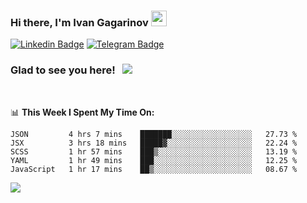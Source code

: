 ### Hi there, I'm Ivan Gagarinov <img src="https://media.giphy.com/media/hvRJCLFzcasrR4ia7z/giphy.gif" width="25px">

[![Linkedin Badge](https://img.shields.io/badge/-LinkedIn-0e76a8?style=flat-square&logo=Linkedin&logoColor=white)](https://linkedin.com/in/ivan-gagarinov-142ba3141/)
[![Telegram Badge](https://img.shields.io/badge/-Telegram-0088cc?style=flat-square&logo=Telegram&logoColor=white)](https://t.me/igagarinov)

### Glad to see you here! &nbsp; ![](https://visitor-badge.glitch.me/badge?page_id=dzencot.dzencot)

</br>

📊 **This Week I Spent My Time On:**
<!--START_SECTION:waka-->
```text
JSON         4 hrs 7 mins    ███████░░░░░░░░░░░░░░░░░░   27.73 % 
JSX          3 hrs 18 mins   █████▓░░░░░░░░░░░░░░░░░░░   22.24 % 
SCSS         1 hr 57 mins    ███▒░░░░░░░░░░░░░░░░░░░░░   13.19 % 
YAML         1 hr 49 mins    ███░░░░░░░░░░░░░░░░░░░░░░   12.25 % 
JavaScript   1 hr 17 mins    ██▒░░░░░░░░░░░░░░░░░░░░░░   08.67 % 
```
<!--END_SECTION:waka-->

[![](https://github-readme-stats.vercel.app/api?username=dzencot&theme=gruvbox)](https://github.com/dzencot)
